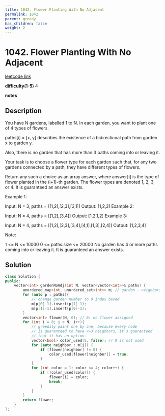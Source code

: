 ```yaml
---
title: 1042. Flower Planting With No Adjacent
permalink: 1042
parent: greedy
has_children: false
weight: 2
---
```

# 1042. Flower Planting With No Adjacent
[leetcode link](https://leetcode.com/problems/flower-planting-with-no-adjacent/)

**difficulty(1-5)** 
4

**notes**   


## Description
You have N gardens, labelled 1 to N.  In each garden, you want to plant one of 4 types of flowers.

paths[i] = [x, y] describes the existence of a bidirectional path from garden x to garden y.

Also, there is no garden that has more than 3 paths coming into or leaving it.

Your task is to choose a flower type for each garden such that, for any two gardens connected by a path, they have different types of flowers.

Return any such a choice as an array answer, where answer[i] is the type of flower planted in the (i+1)-th garden.  The flower types are denoted 1, 2, 3, or 4.  It is guaranteed an answer exists.

 

Example 1:

Input: N = 3, paths = [[1,2],[2,3],[3,1]]
Output: [1,2,3]
Example 2:

Input: N = 4, paths = [[1,2],[3,4]]
Output: [1,2,1,2]
Example 3:

Input: N = 4, paths = [[1,2],[2,3],[3,4],[4,1],[1,3],[2,4]]
Output: [1,2,3,4]
 

Note:

1 <= N <= 10000
0 <= paths.size <= 20000
No garden has 4 or more paths coming into or leaving it.
It is guaranteed an answer exists.

## Solution
```c++
class Solution {
public:
    vector<int> gardenNoAdj(int N, vector<vector<int>>& paths) {
        unordered_map<int, unordered_set<int>> m; // garden - neighbors
        for (auto p : paths){
            // change garden number to 0 index based
            m[p[0]-1].insert(p[1]-1);
            m[p[1]-1].insert(p[0]-1);
        }
        vector<int> flower(N, 0); // 0: no flower assigned
        for (int i = 0; i < N; i++){
            // greedily paint one by one, because every node
            // is guaranteed to have <=3 neighbors, it's guaranteed
            // that it has an option.
            vector<bool> color_used(5, false); // 0 is not used
            for (auto neighbor : m[i]) {
                if (flower[neighbor] != 0) {
                    color_used[flower[neighbor]] = true;
                }
            }
            for (int color = 1; color <= 4; color++) {
                if (!color_used[color]) {
                    flower[i] = color;
                    break;
                }
            }
        }
        return flower;
    }
};
```

